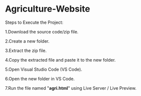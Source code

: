# Agriculture-Website
Steps to Execute the Project:

1.Download the source code/zip file.

2.Create a new folder.

3.Extract the zip file.

4.Copy the  extracted file and paste it to the new folder.

5.Open Visual Studio Code (VS Code).

6.Open the new folder in VS Code.

7.Run the file named "**agri.html**" using Live Server / Live Preview.
